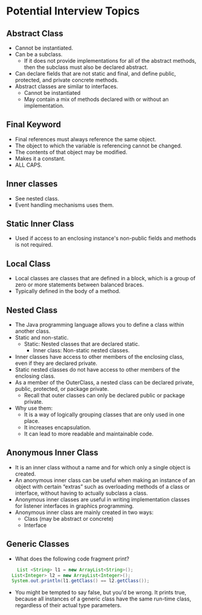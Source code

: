 # Potential Interview Topics
## Abstract Class
* Cannot be instantiated.
* Can be a subclass.
  - If it does not provide implementations for all of the abstract methods, then the subclass must
  also be declared abstract.
* Can declare fields that are not static and final, and define public, protected, and private 
  concrete methods.
* Abstract classes are similar to interfaces.
  - Cannot be instantiated
  - May contain a mix of methods declared with or without an implementation.
## Final Keyword
* Final references must always reference the same object.
* The object to which the variable is referencing cannot be changed.
* The contents of that object may be modified.
* Makes it a constant.
* ALL CAPS.
## Inner classes
* See nested class.
* Event handling mechanisms uses them.
## Static Inner Class
* Used if access to an enclosing instance's non-public fields and methods is not required.
## Local Class
* Local classes are classes that are defined in a block, which is a group of zero or more statements
 between balanced braces.
* Typically defined in the body of a method.
## Nested Class
* The Java programming language allows you to define a class within another class.
* Static and non-static. 
  - Static: Nested classes that are declared static. 
	- Inner class: Non-static nested classes.
* Inner classes have access to other members of the enclosing class, even if they are declared private. 
* Static nested classes do not have access to other members of the enclosing class. 
* As a member of the OuterClass, a nested class can be declared private, public, protected, or package private. 
  - Recall that outer classes can only be declared public or package private.
* Why use them:
  - It is a way of logically grouping classes that are only used in one place.
  - It increases encapsulation.
  - It can lead to more readable and maintainable code.
## Anonymous Inner Class
* It is an inner class without a name and for which only a single object is created. 
* An anonymous inner class can be useful when making an instance of an object with certain “extras” such as overloading methods of a class or interface, without having to actually subclass a class.
* Anonymous inner classes are useful in writing implementation classes for listener interfaces in graphics programming.
* Anonymous inner class are mainly created in two ways:
  - Class (may be abstract or concrete)
  - Interface
## Generic Classes
* What does the following code fragment print?
```java
	List <String> l1 = new ArrayList<String>();
  List<Integer> l2 = new ArrayList<Integer>();
  System.out.println(l1.getClass() == l2.getClass());
```
- You might be tempted to say false, but you'd be wrong. It prints true, because all instances of a generic class have the same run-time class, regardless of their actual type parameters.
